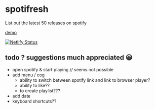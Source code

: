 # spotifresh 
List out the latest 50 releases on spotify

[demo](https://spotifresh.netlify.app)

[![Netlify Status](https://api.netlify.com/api/v1/badges/7bc3bc6d-5ae6-439a-8d0d-385bcaf78eb8/deploy-status)](https://app.netlify.com/sites/spotifresh/deploys)


## todo ? suggestions much appreciated 😀

* open spotify & start playing // seems not possible
* add menu / cog
  - ability to switch between spotify link and link to browser player?
  - ability to like??
  - to create playlist???
* add date
* keyboard shortcuts??

